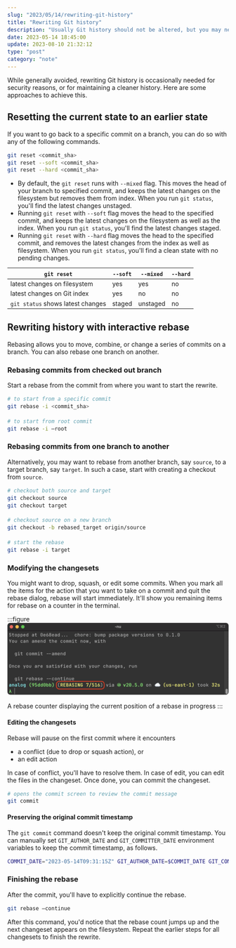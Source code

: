 ```yaml
---
slug: "2023/05/14/rewriting-git-history"
title: "Rewriting Git history"
description: "Usually Git history should not be altered, but you may need it for security purposes, or for maintaining clarity. Here are ways to rewrite history."
date: 2023-05-14 18:45:00
update: 2023-08-10 21:32:12
type: "post"
category: "note"
---
```


While generally avoided, rewriting Git history is occasionally needed for security reasons, or for maintaining a cleaner history. Here are some approaches to achieve this.

## Resetting the current state to an earlier state

If you want to go back to a specific commit on a branch, you can do so with any of the following commands.

```sh caption="Resetting head to a specific commit"
git reset <commit_sha>
git reset --soft <commit_sha>
git reset --hard <commit_sha>
```

- By default, the `git reset` runs with `--mixed` flag. This moves the head of your branch to specified commit, and keeps the latest changes on the filesystem but removes them from index. When you run `git status`, you'll find the latest changes unstaged.
- Running `git reset` with `--soft` flag moves the head to the specified commit, and keeps the latest changes on the filesystem as well as the index. When you run `git status`, you'll find the latest changes staged.
- Running `git reset` with `--hard` flag moves the head to the specified commit, and removes the latest changes from the index as well as filesystem. When you run `git status`, you'll find a clean state with no pending changes.

| `git reset` | `--soft` | `--mixed` | `--hard` |
| ----------- | --------- | -------- | -------- |
| latest changes on filesystem | yes | yes | no |
| latest changes on Git index | yes | no | no |
| `git status` shows latest changes | staged | unstaged | no |

## Rewriting history with interactive rebase

Rebasing allows you to move, combine, or change a series of commits on a branch. You can also rebase one branch on another.

### Rebasing commits from checked out branch

Start a rebase from the commit from where you want to start the rewrite.

```sh
# to start from a specific commit
git rebase -i <commit_sha>

# to start from root commit
git rebase -i —root
```

### Rebasing commits from one branch to another

Alternatively, you may want to rebase from another branch, say `source`, to a target branch, say `target`. In such a case, start with creating a checkout from `source`.

```sh
# checkout both source and target
git checkout source
git checkout target

# checkout source on a new branch
git checkout -b rebased_target origin/source

# start the rebase
git rebase -i target
```

### Modifying the changesets

You might want to drop, squash, or edit some commits. When you mark all the items for the action that you want to take on a commit and quit the rebase dialog, rebase will start immediately. It'll show you remaining items for rebase on a counter in the terminal.

:::figure
![A rebase counter](./images/2023-05-14-18-45-00-rewriting-git-history-01.png)

A rebase counter displaying the current position of a rebase in progress
:::

#### Editing the changesets

Rebase will pause on the first commit where it encounters 
- a conflict (due to drop or squash action), or
- an edit action

In case of conflict, you'll have to resolve them. In case of edit, you can edit the files in the changeset. Once done, you can commit the changeset.

```sh
# opens the commit screen to review the commit message
git commit
```

#### Preserving the original commit timestamp

The `git commit` command doesn't keep the original commit timestamp. You can manually set `GIT_AUTHOR_DATE` and `GIT_COMMITTER_DATE` environment variables to keep the commit timestamp, as follows.

```sh
COMMIT_DATE="2023-05-14T09:31:15Z" GIT_AUTHOR_DATE=$COMMIT_DATE GIT_COMMITTER_DATE=$COMMIT_DATE git commit
```

### Finishing the rebase

After the commit, you'll have to explicitly continue the rebase.

```sh
git rebase —continue
```

After this command, you'd notice that the rebase count jumps up and the next changeset appears on the filesystem. Repeat the earlier steps for all changesets to finish the rewrite.
